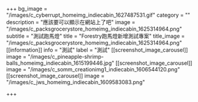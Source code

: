 +++
bg_image = "/images/c_cyberrupt_homeimg_indiecabin_1627487531.gif"
category = ""
description = "應該要可以顯示在網站上了吧"
image = "/images/c_packsgrocerystore_homeimg_indiecabin_1625314964.png"
subtitle = "測試跑馬燈"
title = "Forestry跑馬燈新增測試專案"
title_image = "/images/c_packsgrocerystore_homeimg_indiecabin_1625314964.png"
[[information]]
info = "測試"
label = "測試"
[[screenshot_image_carousel]]
image = "/images/c_pineapple-shrimp-balls_homeimg_indiecabin_1615199446.jpg"
[[screenshot_image_carousel]]
image = "/images/c_somm_creationimg1_indiecabin_1606544120.png"
[[screenshot_image_carousel]]
image = "/images/c_jws_homeimg_indiecabin_1609583083.png"

+++
